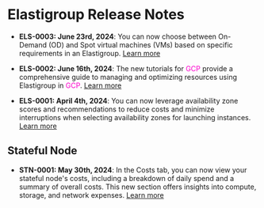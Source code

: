 # Elastigroup Release Notes

* **ELS-0003: June 23rd, 2024**: You can now choose between On-Demand (OD) and Spot virtual machines (VMs) based on specific requirements in an Elastigroup. [Learn more](https://docs.spot.io/elastigroup/features-azure/od-spotvm)

* **ELS-0002: June 16th, 2024**: The new tutorials for <font color="#FC01CC">GCP</font> provide a comprehensive guide to managing and optimizing resources using Elastigroup in <font color="#FC01CC">GCP</font>. [Learn more](https://docs.spot.io/elastigroup/tutorials-gcp/)

* **ELS-0001: April 4th, 2024**: You can now leverage availability zone scores and recommendations to reduce costs and minimize interruptions when selecting availability zones for launching instances. [Learn more](https://docs.spot.io/elastigroup/features/core-features/az-scores)

## Stateful Node

* **STN-0001: May 30th, 2024**: In the Costs tab, you can now view your stateful node's costs, including a breakdown of daily spend and a summary of overall costs. This new section offers insights into compute, storage, and network expenses. [Learn more](managed-instance/azure/tutorials/view-details?id=costs)

